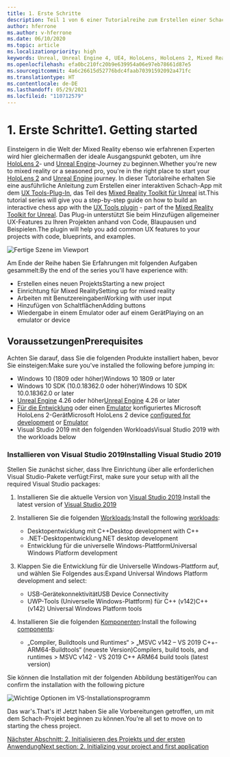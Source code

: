 ```yaml
---
title: 1. Erste Schritte
description: Teil 1 von 6 einer Tutorialreihe zum Erstellen einer Schach-App mit der Unreal Engine 4 und dem UX Tools-Plug-In des Mixed Reality-Toolkits
author: hferrone
ms.author: v-hferrone
ms.date: 06/10/2020
ms.topic: article
ms.localizationpriority: high
keywords: Unreal, Unreal Engine 4, UE4, HoloLens, HoloLens 2, Mixed Reality, Tutorial, Erste Schritte, MRTK, UXT, UX-Tools, Dokumentation, Mixed Reality-Headset Windows Mixed Reality-Headset, Virtual Reality-Headset
ms.openlocfilehash: efa0bc210fc20b9e639954a06e97eb78661d87e5
ms.sourcegitcommit: 4a6c26615d52776bdc4faab70391592092a471fc
ms.translationtype: HT
ms.contentlocale: de-DE
ms.lasthandoff: 05/29/2021
ms.locfileid: "110712579"
---
```

# <a name="1-getting-started"></a><span data-ttu-id="742ce-104">1. Erste Schritte</span><span class="sxs-lookup"><span data-stu-id="742ce-104">1. Getting started</span></span>

<span data-ttu-id="742ce-105">Einsteigern in die Welt der Mixed Reality ebenso wie erfahrenen Experten wird hier gleichermaßen der ideale Ausgangspunkt geboten, um ihre [HoloLens 2](../../../index.yml)- und [Unreal Engine](https://www.unrealengine.com/en-US/)-Journey zu beginnen.</span><span class="sxs-lookup"><span data-stu-id="742ce-105">Whether you're new to mixed reality or a seasoned pro, you're in the right place to start your [HoloLens 2](../../../index.yml) and [Unreal Engine](https://www.unrealengine.com/en-US/) journey.</span></span> <span data-ttu-id="742ce-106">In dieser Tutorialreihe erhalten Sie eine ausführliche Anleitung zum Erstellen einer interaktiven Schach-App mit dem [UX Tools-Plug-In](https://github.com/microsoft/MixedReality-UXTools-Unreal), das Teil des [Mixed Reality Toolkit für Unreal](https://github.com/microsoft/MixedRealityToolkit-Unreal) ist.</span><span class="sxs-lookup"><span data-stu-id="742ce-106">This tutorial series will give you a step-by-step guide on how to build an interactive chess app with the [UX Tools plugin](https://github.com/microsoft/MixedReality-UXTools-Unreal) - part of the [Mixed Reality Toolkit for Unreal](https://github.com/microsoft/MixedRealityToolkit-Unreal).</span></span> <span data-ttu-id="742ce-107">Das Plug-in unterstützt Sie beim Hinzufügen allgemeiner UX-Features zu Ihren Projekten anhand von Code, Blaupausen und Beispielen.</span><span class="sxs-lookup"><span data-stu-id="742ce-107">The plugin will help you add common UX features to your projects with code, blueprints, and examples.</span></span> 

![Fertige Szene im Viewport](images/unreal-uxt/5-endscene.PNG)

<span data-ttu-id="742ce-109">Am Ende der Reihe haben Sie Erfahrungen mit folgenden Aufgaben gesammelt:</span><span class="sxs-lookup"><span data-stu-id="742ce-109">By the end of the series you'll have experience with:</span></span>
* <span data-ttu-id="742ce-110">Erstellen eines neuen Projekts</span><span class="sxs-lookup"><span data-stu-id="742ce-110">Starting a new project</span></span>
* <span data-ttu-id="742ce-111">Einrichtung für Mixed Reality</span><span class="sxs-lookup"><span data-stu-id="742ce-111">Setting up for mixed reality</span></span>
* <span data-ttu-id="742ce-112">Arbeiten mit Benutzereingaben</span><span class="sxs-lookup"><span data-stu-id="742ce-112">Working with user input</span></span>
* <span data-ttu-id="742ce-113">Hinzufügen von Schaltflächen</span><span class="sxs-lookup"><span data-stu-id="742ce-113">Adding buttons</span></span>
* <span data-ttu-id="742ce-114">Wiedergabe in einem Emulator oder auf einem Gerät</span><span class="sxs-lookup"><span data-stu-id="742ce-114">Playing on an emulator or device</span></span>

## <a name="prerequisites"></a><span data-ttu-id="742ce-115">Voraussetzungen</span><span class="sxs-lookup"><span data-stu-id="742ce-115">Prerequisites</span></span>

<span data-ttu-id="742ce-116">Achten Sie darauf, dass Sie die folgenden Produkte installiert haben, bevor Sie einsteigen:</span><span class="sxs-lookup"><span data-stu-id="742ce-116">Make sure you've installed the following before jumping in:</span></span>
* <span data-ttu-id="742ce-117">Windows 10 (1809 oder höher)</span><span class="sxs-lookup"><span data-stu-id="742ce-117">Windows 10 1809 or later</span></span>
* <span data-ttu-id="742ce-118">Windows 10 SDK (10.0.18362.0 oder höher)</span><span class="sxs-lookup"><span data-stu-id="742ce-118">Windows 10 SDK 10.0.18362.0 or later</span></span>
* <span data-ttu-id="742ce-119">[Unreal Engine](https://www.unrealengine.com/en-US/get-now) 4.26 oder höher</span><span class="sxs-lookup"><span data-stu-id="742ce-119">[Unreal Engine](https://www.unrealengine.com/en-US/get-now) 4.26 or later</span></span>
* <span data-ttu-id="742ce-120">[Für die Entwicklung](../../platform-capabilities-and-apis/using-visual-studio.md#enabling-developer-mode) oder einen [Emulator](../../platform-capabilities-and-apis/using-the-hololens-emulator.md#hololens-2-emulator-overview) konfiguriertes Microsoft HoloLens 2-Gerät</span><span class="sxs-lookup"><span data-stu-id="742ce-120">Microsoft HoloLens 2 device [configured for development](../../platform-capabilities-and-apis/using-visual-studio.md#enabling-developer-mode) or [Emulator](../../platform-capabilities-and-apis/using-the-hololens-emulator.md#hololens-2-emulator-overview)</span></span>
* <span data-ttu-id="742ce-121">Visual Studio 2019 mit den folgenden Workloads</span><span class="sxs-lookup"><span data-stu-id="742ce-121">Visual Studio 2019 with the workloads below</span></span>

### <a name="installing-visual-studio-2019"></a><span data-ttu-id="742ce-122">Installieren von Visual Studio 2019</span><span class="sxs-lookup"><span data-stu-id="742ce-122">Installing Visual Studio 2019</span></span>

<span data-ttu-id="742ce-123">Stellen Sie zunächst sicher, dass Ihre Einrichtung über alle erforderlichen Visual Studio-Pakete verfügt:</span><span class="sxs-lookup"><span data-stu-id="742ce-123">First, make sure your setup with all the required Visual Studio packages:</span></span>
1. <span data-ttu-id="742ce-124">Installieren Sie die aktuelle Version von [Visual Studio 2019](https://visualstudio.microsoft.com/downloads/).</span><span class="sxs-lookup"><span data-stu-id="742ce-124">Install the latest version of [Visual Studio 2019](https://visualstudio.microsoft.com/downloads/)</span></span>
1. <span data-ttu-id="742ce-125">Installieren Sie die folgenden [Workloads](/visualstudio/install/modify-visual-studio#modify-workloads):</span><span class="sxs-lookup"><span data-stu-id="742ce-125">Install the following [workloads](/visualstudio/install/modify-visual-studio#modify-workloads):</span></span>
    * <span data-ttu-id="742ce-126">Desktopentwicklung mit C++</span><span class="sxs-lookup"><span data-stu-id="742ce-126">Desktop development with C++</span></span>
    * <span data-ttu-id="742ce-127">.NET-Desktopentwicklung</span><span class="sxs-lookup"><span data-stu-id="742ce-127">.NET desktop development</span></span>
    * <span data-ttu-id="742ce-128">Entwicklung für die universelle Windows-Plattform</span><span class="sxs-lookup"><span data-stu-id="742ce-128">Universal Windows Platform development</span></span>
1. <span data-ttu-id="742ce-129">Klappen Sie die Entwicklung für die Universelle Windows-Plattform auf, und wählen Sie Folgendes aus:</span><span class="sxs-lookup"><span data-stu-id="742ce-129">Expand Universal Windows Platform development and select:</span></span> 
    * <span data-ttu-id="742ce-130">USB-Gerätekonnektivität</span><span class="sxs-lookup"><span data-stu-id="742ce-130">USB Device Connectivity</span></span>
    * <span data-ttu-id="742ce-131">UWP-Tools (Universelle Windows-Plattform) für C++ (v142)</span><span class="sxs-lookup"><span data-stu-id="742ce-131">C++ (v142) Universal Windows Platform tools</span></span>

1. <span data-ttu-id="742ce-132">Installieren Sie die folgenden [Komponenten](/visualstudio/install/modify-visual-studio#modify-individual-components):</span><span class="sxs-lookup"><span data-stu-id="742ce-132">Install the following [components](/visualstudio/install/modify-visual-studio#modify-individual-components):</span></span>
    * <span data-ttu-id="742ce-133">„Compiler, Buildtools und Runtimes“ > „MSVC v142 – VS 2019 C++-ARM64-Buildtools“ (neueste Version)</span><span class="sxs-lookup"><span data-stu-id="742ce-133">Compilers, build tools, and runtimes > MSVC v142 - VS 2019 C++ ARM64 build tools (latest version)</span></span>

<span data-ttu-id="742ce-134">Sie können die Installation mit der folgenden Abbildung bestätigen</span><span class="sxs-lookup"><span data-stu-id="742ce-134">You can confirm the installation with the following picture</span></span>

![Wichtige Optionen im VS-Installationsprogramm](images/unreal-uxt/1-install-the-tools.png)

<span data-ttu-id="742ce-136">Das war's.</span><span class="sxs-lookup"><span data-stu-id="742ce-136">That's it!</span></span> <span data-ttu-id="742ce-137">Jetzt haben Sie alle Vorbereitungen getroffen, um mit dem Schach-Projekt beginnen zu können.</span><span class="sxs-lookup"><span data-stu-id="742ce-137">You're all set to move on to starting the chess project.</span></span>

[<span data-ttu-id="742ce-138">Nächster Abschnitt: 2. Initialisieren des Projekts und der ersten Anwendung</span><span class="sxs-lookup"><span data-stu-id="742ce-138">Next section: 2. Initializing your project and first application</span></span>](unreal-uxt-ch2.md)
